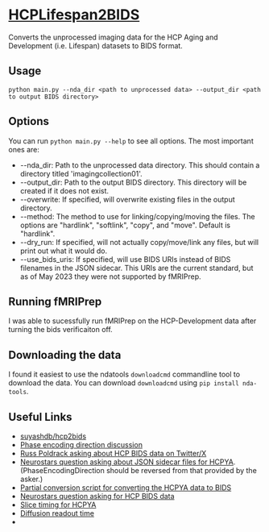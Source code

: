 # [HCPLifespan2BIDS](https://github.com/ellisdg/HCPLifespan2BIDS)

Converts the unprocessed imaging data for the HCP Aging and Development (i.e. Lifespan) datasets to BIDS format.

## Usage

```
python main.py --nda_dir <path to unprocessed data> --output_dir <path to output BIDS directory>
```

## Options
You can run `python main.py --help` to see all options. The most important ones are:
* --nda_dir: Path to the unprocessed data directory. This should contain a directory titled 'imagingcollection01'.
* --output_dir: Path to the output BIDS directory. This directory will be created if it does not exist.
* --overwrite: If specified, will overwrite existing files in the output directory.
* --method: The method to use for linking/copying/moving the files. The options are "hardlink", "softlink", "copy", and "move". Default is "hardlink".
* --dry_run: If specified, will not actually copy/move/link any files, but will print out what it would do.
* --use_bids_uris: If specified, will use BIDS URIs instead of BIDS filenames in the JSON sidecar. This URIs are the current standard, but as of May 2023 they were not supported by fMRIPrep.

## Running fMRIPrep
I was able to sucessfully run fMRIPrep on the HCP-Development data after turning the bids verificaiton off.

## Downloading the data
I found it easiest to use the ndatools `downloadcmd` commandline tool to download the data. You can download `downloadcmd` using `pip install nda-tools`.


## Useful Links
* [suyashdb/hcp2bids](https://github.com/suyashdb/hcp2bids)
* [Phase encoding direction discussion](https://github.com/suyashdb/hcp2bids/issues/16)
* [Russ Poldrack asking about HCP BIDS data on Twitter/X](https://twitter.com/russpoldrack/status/1300877693957726208?lang=en)
* [Neurostars question asking about JSON sidecar files for HCPYA](https://neurostars.org/t/fmriprep-hcp-data-fieldmap-correction-looks-inverted/25867).
  (PhaseEncodingDirection should be reversed from that provided by the asker.)
* [Partial conversion script for converting the HCPYA data to BIDS](https://github.com/datalad-datasets/hcp-functional-connectivity/pull/1/commits/e02970aab710a9c006c12be9cf5b442cc06d1f16)
* [Neurostars question asking for HCP BIDS data](https://neurostars.org/t/unprocessed-hcp-data-in-bids-format-for-fmriprep/24767/4)
* [Slice timing for HCPYA](https://wiki.humanconnectome.org/display/PublicData/HCP+fMRI+slice-timing+acquisition+parameters)
* [Diffusion readout time](https://neurostars.org/t/what-is-the-totalreadouttime-of-hcp-dwi-data/19622)
* 
